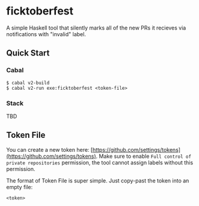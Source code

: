 # ficktoberfest

A simple Haskell tool that silently marks all of the new PRs it recieves via notifications with "invalid" label.

## Quick Start

### Cabal

```console
$ cabal v2-build
$ cabal v2-run exe:ficktoberfest <token-file>
```

### Stack

TBD

<!-- TODO(#6): Stack Quick Start section is not documented -->

## Token File

You can create a new token here: [https://github.com/settings/tokens](https://github.com/settings/tokens). Make sure to enable `Full control of private repositories` permission, the tool cannot assign labels without this permission.

The format of Token File is super simple. Just copy-past the token into an empty file:
```
<token>
```
